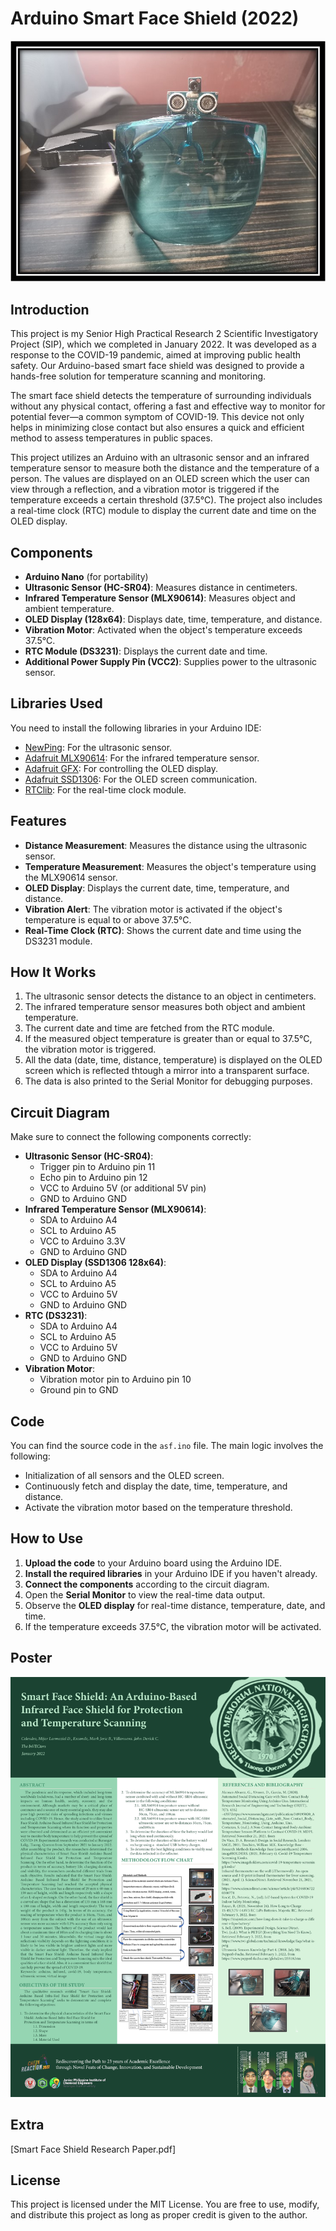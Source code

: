 # Arduino Smart Face Shield (2022)

![Smart Face Shield](asf-photo1.jpg)

## Introduction

This project is my Senior High Practical Research 2 Scientific Investigatory Project (SIP), which we completed in January 2022. It was developed as a response to the COVID-19 pandemic, aimed at improving public health safety. Our Arduino-based smart face shield was designed to provide a hands-free solution for temperature scanning and monitoring.

The smart face shield detects the temperature of surrounding individuals without any physical contact, offering a fast and effective way to monitor for potential fever—a common symptom of COVID-19. This device not only helps in minimizing close contact but also ensures a quick and efficient method to assess temperatures in public spaces.

This project utilizes an Arduino with an ultrasonic sensor and an infrared temperature sensor to measure both the distance and the temperature of a person. The values are displayed on an OLED screen which the user can view through a reflection, and a vibration motor is triggered if the temperature exceeds a certain threshold (37.5°C). The project also includes a real-time clock (RTC) module to display the current date and time on the OLED display.

## Components
- **Arduino Nano** (for portability)
- **Ultrasonic Sensor (HC-SR04)**: Measures distance in centimeters.
- **Infrared Temperature Sensor (MLX90614)**: Measures object and ambient temperature.
- **OLED Display (128x64)**: Displays date, time, temperature, and distance.
- **Vibration Motor**: Activated when the object's temperature exceeds 37.5°C.
- **RTC Module (DS3231)**: Displays the current date and time.
- **Additional Power Supply Pin (VCC2)**: Supplies power to the ultrasonic sensor.

## Libraries Used
You need to install the following libraries in your Arduino IDE:
- [NewPing](https://bitbucket.org/teckel12/arduino-new-ping/wiki/Home): For the ultrasonic sensor.
- [Adafruit MLX90614](https://github.com/adafruit/Adafruit-MLX90614-Library): For the infrared temperature sensor.
- [Adafruit GFX](https://github.com/adafruit/Adafruit-GFX-Library): For controlling the OLED display.
- [Adafruit SSD1306](https://github.com/adafruit/Adafruit_SSD1306): For the OLED screen communication.
- [RTClib](https://github.com/adafruit/RTClib): For the real-time clock module.

## Features
- **Distance Measurement**: Measures the distance using the ultrasonic sensor.
- **Temperature Measurement**: Measures the object's temperature using the MLX90614 sensor.
- **OLED Display**: Displays the current date, time, temperature, and distance.
- **Vibration Alert**: The vibration motor is activated if the object's temperature is equal to or above 37.5°C.
- **Real-Time Clock (RTC)**: Shows the current date and time using the DS3231 module.

## How It Works
1. The ultrasonic sensor detects the distance to an object in centimeters.
2. The infrared temperature sensor measures both object and ambient temperature.
3. The current date and time are fetched from the RTC module.
4. If the measured object temperature is greater than or equal to 37.5°C, the vibration motor is triggered.
5. All the data (date, time, distance, temperature) is displayed on the OLED screen which is reflected thtough a mirror into a transparent surface.
6. The data is also printed to the Serial Monitor for debugging purposes.

## Circuit Diagram
Make sure to connect the following components correctly:

- **Ultrasonic Sensor (HC-SR04)**:
  - Trigger pin to Arduino pin 11
  - Echo pin to Arduino pin 12
  - VCC to Arduino 5V (or additional 5V pin)
  - GND to Arduino GND
- **Infrared Temperature Sensor (MLX90614)**:
  - SDA to Arduino A4
  - SCL to Arduino A5
  - VCC to Arduino 3.3V
  - GND to Arduino GND
- **OLED Display (SSD1306 128x64)**:
  - SDA to Arduino A4
  - SCL to Arduino A5
  - VCC to Arduino 5V
  - GND to Arduino GND
- **RTC (DS3231)**:
  - SDA to Arduino A4
  - SCL to Arduino A5
  - VCC to Arduino 5V
  - GND to Arduino GND
- **Vibration Motor**:
  - Vibration motor pin to Arduino pin 10
  - Ground pin to GND

## Code
You can find the source code in the `asf.ino` file. The main logic involves the following:
- Initialization of all sensors and the OLED screen.
- Continuously fetch and display the date, time, temperature, and distance.
- Activate the vibration motor based on the temperature threshold.

## How to Use
1. **Upload the code** to your Arduino board using the Arduino IDE.
2. **Install the required libraries** in your Arduino IDE if you haven't already.
3. **Connect the components** according to the circuit diagram.
4. Open the **Serial Monitor** to view the real-time data output.
5. Observe the **OLED display** for real-time distance, temperature, date, and time.
6. If the temperature exceeds 37.5°C, the vibration motor will be activated.

## Poster
![Smart Face Shield](asf-poster.png)

## Extra
[Smart Face Shield Research Paper.pdf]

## License
This project is licensed under the MIT License. You are free to use, modify, and distribute this project as long as proper credit is given to the author.
